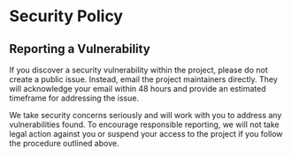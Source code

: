 # Security Policy

## Reporting a Vulnerability

If you discover a security vulnerability within the project, please do not create a public issue. Instead, email the project maintainers directly. They will acknowledge your email within 48 hours and provide an estimated timeframe for addressing the issue.

We take security concerns seriously and will work with you to address any vulnerabilities found. To encourage responsible reporting, we will not take legal action against you or suspend your access to the project if you follow the procedure outlined above.
